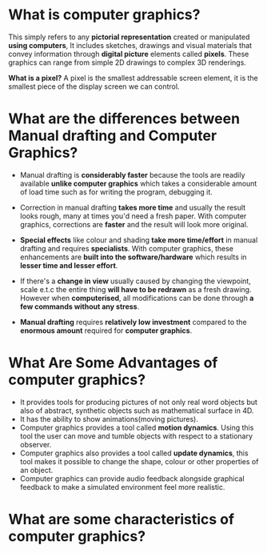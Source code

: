# What is computer graphics?
This simply refers to any **pictorial representation** created or manipulated **using computers**, It includes sketches, drawings and visual materials that convey information through **digital picture** elements called **pixels**. These graphics can range from simple 2D drawings to complex 3D renderings.

**What is a pixel?**
A pixel is the smallest addressable screen element, it is the smallest piece of the display screen we can control.

# What are the differences between Manual drafting and Computer Graphics?
- Manual drafting is **considerably faster** because the tools are readily available **unlike computer graphics** which takes a considerable amount of load time such as for writing the program, debugging it.

- Correction in manual drafting **takes more time** and usually the result looks rough, many at times you'd need a fresh paper. With computer graphics, corrections are **faster** and the result will look more original.

- **Special effects** like colour and shading **take more time/effort** in manual drafting and requires **specialists**. With computer graphics, these enhancements are **built into the software/hardware** which results in **lesser time and lesser effort**.

- If there's a **change in view** usually caused by changing the viewpoint, scale e.t.c the entire thing **will have to be redrawn** as a fresh drawing. However when **computerised**, all modifications can be done through **a few commands without any stress**.

- **Manual drafting** requires **relatively low investment** compared to the **enormous amount** required for **computer graphics**.

# What Are Some Advantages of computer graphics?
- It provides tools for producing pictures of not only real word objects but also of abstract, synthetic objects such as mathematical surface in 4D.
- It has the ability to show animations(moving pictures).
- Computer graphics provides a tool called **motion dynamics**. Using this tool the user can move and tumble objects with respect to a stationary observer.
- Computer graphics also provides a tool called **update dynamics**, this tool makes it possible to change the shape, colour or other properties of an object.
- Computer graphics can provide audio feedback alongside graphical feedback to make a simulated environment feel more realistic.

# What are some characteristics of computer graphics?
